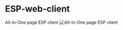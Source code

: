 # ESP-web-client
All-in-One page ESP client
![All-in-One page ESP client](https://i.imgur.com/mSLkp6S.png "All-in-One page ESP client")
